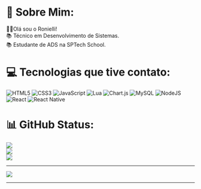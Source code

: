 # 💫 Sobre Mim:
🙋‍♂️Olá sou o Ronielli!<br>📚 Técnico em Desenvolvimento de Sistemas.<br>📚 Estudante de ADS na SPTech School.


# 💻 Tecnologias que tive contato:
![HTML5](https://img.shields.io/badge/html5-%23E34F26.svg?style=for-the-badge&logo=html5&logoColor=white) ![CSS3](https://img.shields.io/badge/css3-%231572B6.svg?style=for-the-badge&logo=css3&logoColor=white) ![JavaScript](https://img.shields.io/badge/javascript-%23323330.svg?style=for-the-badge&logo=javascript&logoColor=%23F7DF1E) ![Lua](https://img.shields.io/badge/lua-%232C2D72.svg?style=for-the-badge&logo=lua&logoColor=white) ![Chart.js](https://img.shields.io/badge/chart.js-F5788D.svg?style=for-the-badge&logo=chart.js&logoColor=white) ![MySQL](https://img.shields.io/badge/mysql-%2300000f.svg?style=for-the-badge&logo=mysql&logoColor=white) ![NodeJS](https://img.shields.io/badge/node.js-6DA55F?style=for-the-badge&logo=node.js&logoColor=white) ![React](https://img.shields.io/badge/react-%2320232a.svg?style=for-the-badge&logo=react&logoColor=%2361DAFB) ![React Native](https://img.shields.io/badge/react_native-%2320232a.svg?style=for-the-badge&logo=react&logoColor=%2361DAFB)

# 📊 GitHub Status:
![](https://github-readme-stats.vercel.app/api?username=roniandradee&theme=radical&hide_border=false&include_all_commits=true&count_private=false)<br/>
![](https://github-readme-streak-stats.herokuapp.com/?user=roniandradee&theme=radical&hide_border=false)<br/>
![](https://github-readme-stats.vercel.app/api/top-langs/?username=roniandradee&theme=radical&hide_border=false&include_all_commits=true&count_private=false&layout=compact)

---
[![](https://visitcount.itsvg.in/api?id=roniandradee&icon=0&color=2)](https://visitcount.itsvg.in)

<hr>
